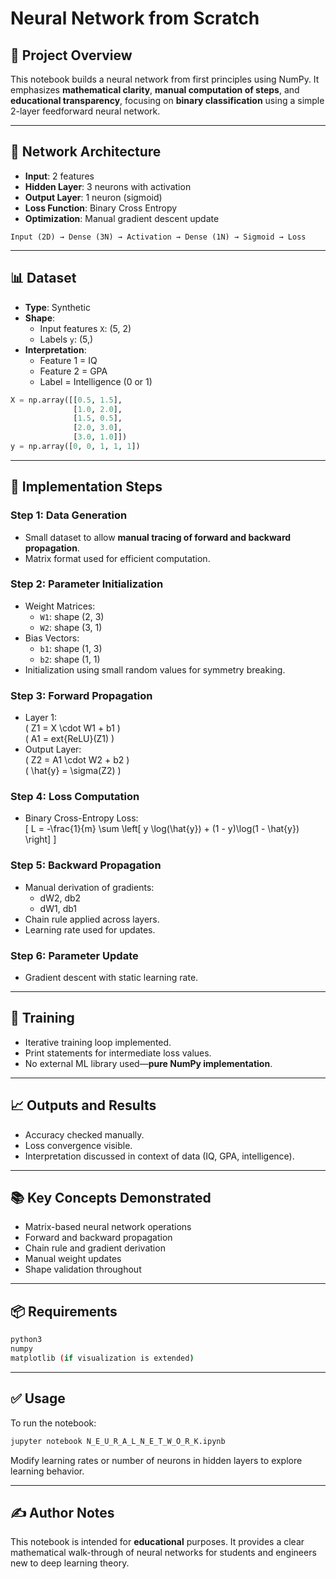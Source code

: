 
# Neural Network from Scratch

## 📌 Project Overview

This notebook builds a neural network from first principles using NumPy. It emphasizes **mathematical clarity**, **manual computation of steps**, and **educational transparency**, focusing on **binary classification** using a simple 2-layer feedforward neural network.

---

## 🧠 Network Architecture

- **Input**: 2 features  
- **Hidden Layer**: 3 neurons with activation  
- **Output Layer**: 1 neuron (sigmoid)  
- **Loss Function**: Binary Cross Entropy  
- **Optimization**: Manual gradient descent update  

```
Input (2D) → Dense (3N) → Activation → Dense (1N) → Sigmoid → Loss
```

---

## 📊 Dataset

- **Type**: Synthetic  
- **Shape**:
  - Input features `X`: (5, 2)
  - Labels `y`: (5,)
- **Interpretation**:  
  - Feature 1 = IQ  
  - Feature 2 = GPA  
  - Label = Intelligence (0 or 1)

```python
X = np.array([[0.5, 1.5],
              [1.0, 2.0],
              [1.5, 0.5],
              [2.0, 3.0],
              [3.0, 1.0]])
y = np.array([0, 0, 1, 1, 1])
```

---

## 🔧 Implementation Steps

### Step 1: Data Generation  
- Small dataset to allow **manual tracing of forward and backward propagation**.  
- Matrix format used for efficient computation.

### Step 2: Parameter Initialization  
- Weight Matrices:  
  - `W1`: shape (2, 3)  
  - `W2`: shape (3, 1)  
- Bias Vectors:  
  - `b1`: shape (1, 3)  
  - `b2`: shape (1, 1)  
- Initialization using small random values for symmetry breaking.

### Step 3: Forward Propagation  
- Layer 1:  
  \( Z1 = X \cdot W1 + b1 \)  
  \( A1 = 	ext{ReLU}(Z1) \)  
- Output Layer:  
  \( Z2 = A1 \cdot W2 + b2 \)  
  \( \hat{y} = \sigma(Z2) \)

### Step 4: Loss Computation  
- Binary Cross-Entropy Loss:  
  \[
  L = -\frac{1}{m} \sum \left[ y \log(\hat{y}) + (1 - y)\log(1 - \hat{y}) \right]
  \]

### Step 5: Backward Propagation  
- Manual derivation of gradients:  
  - dW2, db2  
  - dW1, db1  
- Chain rule applied across layers.  
- Learning rate used for updates.

### Step 6: Parameter Update  
- Gradient descent with static learning rate.

---

## 🧪 Training

- Iterative training loop implemented.
- Print statements for intermediate loss values.
- No external ML library used—**pure NumPy implementation**.

---

## 📈 Outputs and Results

- Accuracy checked manually.
- Loss convergence visible.
- Interpretation discussed in context of data (IQ, GPA, intelligence).

---

## 📚 Key Concepts Demonstrated

- Matrix-based neural network operations  
- Forward and backward propagation  
- Chain rule and gradient derivation  
- Manual weight updates  
- Shape validation throughout

---

## 📦 Requirements

```bash
python3
numpy
matplotlib (if visualization is extended)
```

---

## ✅ Usage

To run the notebook:

```bash
jupyter notebook N_E_U_R_A_L_N_E_T_W_O_R_K.ipynb
```

Modify learning rates or number of neurons in hidden layers to explore learning behavior.

---

## ✍️ Author Notes

This notebook is intended for **educational** purposes. It provides a clear mathematical walk-through of neural networks for students and engineers new to deep learning theory.
